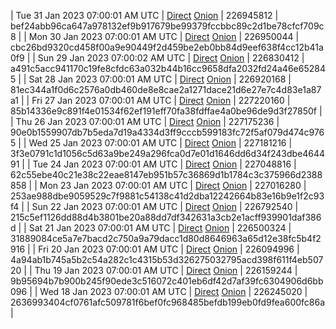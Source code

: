 | Tue 31 Jan 2023 07:00:01 AM UTC | [Direct](https://oshi.at/ncmS) [Onion](http://5ety7tpkim5me6eszuwcje7bmy25pbtrjtue7zkqqgziljwqy3rrikqd.onion/ncmS) | 226945812 | bef24abb96ca647a978132ef9b917679be99379fccbbc89c2d1be78cfcf709c8 | 
| Mon 30 Jan 2023 07:00:01 AM UTC | [Direct](https://oshi.at/VGEv) [Onion](http://5ety7tpkim5me6eszuwcje7bmy25pbtrjtue7zkqqgziljwqy3rrikqd.onion/VGEv) | 226950044 | cbc26bd9320cd458f00a9e90449f2d459be2eb0bb84d9eef638f4cc12b41a0f9 | 
| Sun 29 Jan 2023 07:00:02 AM UTC | [Direct](https://oshi.at/GVvh) [Onion](http://5ety7tpkim5me6eszuwcje7bmy25pbtrjtue7zkqqgziljwqy3rrikqd.onion/GVvh) | 226830412 | a491c5acc941170c19fe8cfdc63a032b44b16cc9658dfa2032fd24a46e652845 | 
| Sat 28 Jan 2023 07:00:01 AM UTC | [Direct](https://oshi.at/mXGt) [Onion](http://5ety7tpkim5me6eszuwcje7bmy25pbtrjtue7zkqqgziljwqy3rrikqd.onion/mXGt) | 226920168 | 81ec344a1f0d6c2576a0db460de8e8cae2a1271dace21d6e27e7c4d83e1a87a1 | 
| Fri 27 Jan 2023 07:00:01 AM UTC | [Direct](https://oshi.at/vAEu) [Onion](http://5ety7tpkim5me6eszuwcje7bmy25pbtrjtue7zkqqgziljwqy3rrikqd.onion/vAEu) | 227220160 | 85b14336e9c891f4e01534f62ef191eff70fa38fdffae4a0be96de9d3f27850f | 
| Thu 26 Jan 2023 07:00:01 AM UTC | [Direct](https://oshi.at/sRmW) [Onion](http://5ety7tpkim5me6eszuwcje7bmy25pbtrjtue7zkqqgziljwqy3rrikqd.onion/sRmW) | 227175236 | 90e0b1559907db7b5eda7d19a4334d3ff9cccb599183fc72f5af079d474c9765 | 
| Wed 25 Jan 2023 07:00:01 AM UTC | [Direct]() [Onion]() | 227181216 | 3f3e0791c1d1056c5d63a9be249a296fca0d7e01d1646dd6d34f243dbe464491 | 
| Tue 24 Jan 2023 07:00:01 AM UTC | [Direct](https://oshi.at/RuyS) [Onion](http://5ety7tpkim5me6eszuwcje7bmy25pbtrjtue7zkqqgziljwqy3rrikqd.onion/RuyS) | 227048816 | 62c55ebe40c21e38c22eae8147eb951b57c36869d1b1784c3c375966d2388858 | 
| Mon 23 Jan 2023 07:00:01 AM UTC | [Direct](<html>) [Onion]() | 227016280 | 253ae988dbe9059529c7f9881c54138c41d2dba12242664b83e16b9e1f2c93f4 | 
| Sun 22 Jan 2023 07:00:01 AM UTC | [Direct](https://oshi.at/WbhA) [Onion](http://5ety7tpkim5me6eszuwcje7bmy25pbtrjtue7zkqqgziljwqy3rrikqd.onion/WbhA) | 226792540 | 215c5ef1126dd88d4b3801be20a88dd7df342631a3cb2e1acff939901daf386d | 
| Sat 21 Jan 2023 07:00:01 AM UTC | [Direct](https://oshi.at/djNr) [Onion](http://5ety7tpkim5me6eszuwcje7bmy25pbtrjtue7zkqqgziljwqy3rrikqd.onion/djNr) | 226500324 | 31889084ce5a7e7bacd2c750a9a79dacc1d80d8646963a65d12e38fc5b4f2916 | 
| Fri 20 Jan 2023 07:00:01 AM UTC | [Direct](https://oshi.at/qgXF) [Onion](http://5ety7tpkim5me6eszuwcje7bmy25pbtrjtue7zkqqgziljwqy3rrikqd.onion/qgXF) | 226094996 | 4a94ab1b745a5b2c54a282c1c4315b53d326275032795acd398f611f4eb50720 | 
| Thu 19 Jan 2023 07:00:01 AM UTC | [Direct](https://oshi.at/rAvk) [Onion](http://5ety7tpkim5me6eszuwcje7bmy25pbtrjtue7zkqqgziljwqy3rrikqd.onion/rAvk) | 226159244 | 9b95694b7b900b245f90ede3c516072c401eb6df42d7af39fc6304906d6bb096 | 
| Wed 18 Jan 2023 07:00:01 AM UTC | [Direct](https://oshi.at/DtvF) [Onion](http://5ety7tpkim5me6eszuwcje7bmy25pbtrjtue7zkqqgziljwqy3rrikqd.onion/DtvF) | 226245020 | 2636993404cf0761afc509781f6bef0fc968485befdb199eb0fd9fea600fc86a | 
